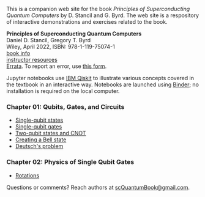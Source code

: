 This is a companion web site for the book *Principles of Superconducting Quantum Computers* by D. Stancil and G. Byrd. The web site is a respository of interactive demonstrations and exercises related to the book.

**Principles of Superconducting Quantum Computers**  
Daniel D. Stancil, Gregory T. Byrd  
Wiley, April 2022, ISBN: 978-1-119-75074-1  
[book info](https://www.wiley.com/en-us/Principles+of+Superconducting+Quantum+Computers-p-9781119750741)  
[instructor resources](https://bcs.wiley.com/he-bcs/Books?action=index&itemId=1119750725&bcsId=12203)  
[Errata](./errata.pdf).  To report an error, use [this form](https://forms.gle/sp3XAece5w9NM3mN7).

Jupyter notebooks use [IBM Qiskit](https://qiskit.org) to illustrate various concepts covered in the textbook in an interactive way. Notebooks are launched using [Binder](https://mybinder.readthedocs.io/en/latest/about/index.html); no installation is required on the local computer.

### Chapter 01: Qubits, Gates, and Circuits
- [Single-qubit states](https://mybinder.org/v2/gh/scQuantumBook/qiskit-notebooks/HEAD?filepath=states_1q.ipynb)
- [Single-qubit gates](https://mybinder.org/v2/gh/scQuantumBook/qiskit-notebooks/HEAD?filepath=gates_1q.ipynb)  
- [Two-qubit states and CNOT](https://mybinder.org/v2/gh/scQuantumBook/qiskit-notebooks/HEAD?filepath=states_2q.ipynb)  
- [Creating a Bell state](https://mybinder.org/v2/gh/scQuantumBook/qiskit-notebooks/HEAD?filepath=Bell.ipynb)
- [Deutsch's problem](https://mybinder.org/v2/gh/scQuantumBook/qiskit-notebooks/HEAD?filepath=deutsch.ipynb)

### Chapter 02: Physics of Single Qubit Gates
- [Rotations](https://mybinder.org/v2/gh/scQuantumBook/qiskit-notebooks/HEAD?filepath=ch02/gates_rotations_1q.ipynb)


Questions or comments? Reach authors at [scQuantumBook@gmail.com](mailto:scQuantumBook@gmail.com).
